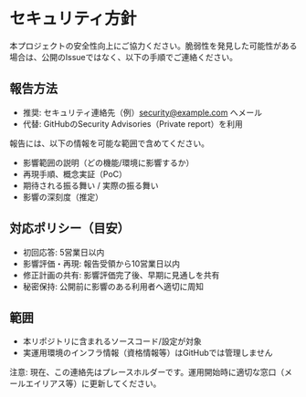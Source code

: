 # セキュリティ方針

本プロジェクトの安全性向上にご協力ください。脆弱性を発見した可能性がある場合は、公開のIssueではなく、以下の手順でご連絡ください。

## 報告方法
- 推奨: セキュリティ連絡先（例）security@example.com へメール
- 代替: GitHubのSecurity Advisories（Private report）を利用

報告には、以下の情報を可能な範囲で含めてください。
- 影響範囲の説明（どの機能/環境に影響するか）
- 再現手順、概念実証（PoC）
- 期待される振る舞い / 実際の振る舞い
- 影響の深刻度（推定）

## 対応ポリシー（目安）
- 初回応答: 5営業日以内
- 影響評価・再現: 報告受領から10営業日以内
- 修正計画の共有: 影響評価完了後、早期に見通しを共有
- 秘密保持: 公開前に影響のある利用者へ適切に周知

## 範囲
- 本リポジトリに含まれるソースコード/設定が対象
- 実運用環境のインフラ情報（資格情報等）はGitHubでは管理しません

注意: 現在、この連絡先はプレースホルダーです。運用開始時に適切な窓口（メールエイリアス等）に更新してください。

